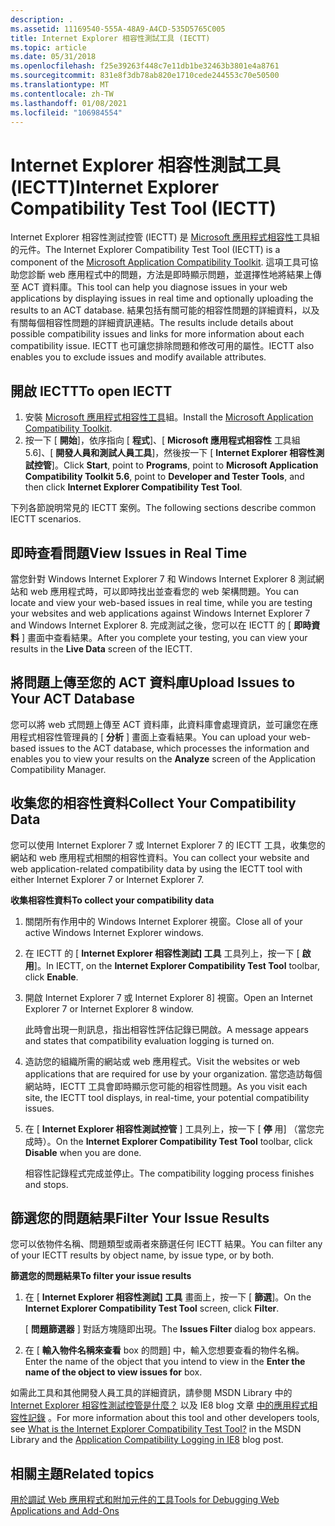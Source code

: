 ```yaml
---
description: .
ms.assetid: 11169540-555A-48A9-A4CD-535D5765C005
title: Internet Explorer 相容性測試工具 (IECTT)
ms.topic: article
ms.date: 05/31/2018
ms.openlocfilehash: f25e39263f448c7e11db1be32463b3801e4a8761
ms.sourcegitcommit: 831e8f3db78ab820e1710cede244553c70e50500
ms.translationtype: MT
ms.contentlocale: zh-TW
ms.lasthandoff: 01/08/2021
ms.locfileid: "106984554"
---
```

# <a name="internet-explorer-compatibility-test-tool-iectt"></a><span data-ttu-id="d9bdc-103">Internet Explorer 相容性測試工具 (IECTT)</span><span class="sxs-lookup"><span data-stu-id="d9bdc-103">Internet Explorer Compatibility Test Tool (IECTT)</span></span>

<span data-ttu-id="d9bdc-104">Internet Explorer 相容性測試控管 (IECTT) 是 [Microsoft 應用程式相容性](/windows-hardware/get-started/adk-install)工具組的元件。</span><span class="sxs-lookup"><span data-stu-id="d9bdc-104">The Internet Explorer Compatibility Test Tool (IECTT) is a component of the [Microsoft Application Compatibility Toolkit](/windows-hardware/get-started/adk-install).</span></span> <span data-ttu-id="d9bdc-105">這項工具可協助您診斷 web 應用程式中的問題，方法是即時顯示問題，並選擇性地將結果上傳至 ACT 資料庫。</span><span class="sxs-lookup"><span data-stu-id="d9bdc-105">This tool can help you diagnose issues in your web applications by displaying issues in real time and optionally uploading the results to an ACT database.</span></span> <span data-ttu-id="d9bdc-106">結果包括有關可能的相容性問題的詳細資料，以及有關每個相容性問題的詳細資訊連結。</span><span class="sxs-lookup"><span data-stu-id="d9bdc-106">The results include details about possible compatibility issues and links for more information about each compatibility issue.</span></span> <span data-ttu-id="d9bdc-107">IECTT 也可讓您排除問題和修改可用的屬性。</span><span class="sxs-lookup"><span data-stu-id="d9bdc-107">IECTT also enables you to exclude issues and modify available attributes.</span></span>

## <a name="to-open-iectt"></a><span data-ttu-id="d9bdc-108">開啟 IECTT</span><span class="sxs-lookup"><span data-stu-id="d9bdc-108">To open IECTT</span></span>

1.  <span data-ttu-id="d9bdc-109">安裝 [Microsoft 應用程式相容性工具](/windows-hardware/get-started/adk-install)組。</span><span class="sxs-lookup"><span data-stu-id="d9bdc-109">Install the [Microsoft Application Compatibility Toolkit](/windows-hardware/get-started/adk-install).</span></span>
2.  <span data-ttu-id="d9bdc-110">按一下 [ **開始**]，依序指向 [ **程式**]、[ **Microsoft 應用程式相容性** 工具組 5.6]、[ **開發人員和測試人員工具**]，然後按一下 [ **Internet Explorer 相容性測試控管**]。</span><span class="sxs-lookup"><span data-stu-id="d9bdc-110">Click **Start**, point to **Programs**, point to **Microsoft Application Compatibility Toolkit 5.6**, point to **Developer and Tester Tools**, and then click **Internet Explorer Compatibility Test Tool**.</span></span>

<span data-ttu-id="d9bdc-111">下列各節說明常見的 IECTT 案例。</span><span class="sxs-lookup"><span data-stu-id="d9bdc-111">The following sections describe common IECTT scenarios.</span></span>

## <a name="view-issues-in-real-time"></a><span data-ttu-id="d9bdc-112">即時查看問題</span><span class="sxs-lookup"><span data-stu-id="d9bdc-112">View Issues in Real Time</span></span>

<span data-ttu-id="d9bdc-113">當您針對 Windows Internet Explorer 7 和 Windows Internet Explorer 8 測試網站和 web 應用程式時，可以即時找出並查看您的 web 架構問題。</span><span class="sxs-lookup"><span data-stu-id="d9bdc-113">You can locate and view your web-based issues in real time, while you are testing your websites and web applications against Windows Internet Explorer 7 and Windows Internet Explorer 8.</span></span> <span data-ttu-id="d9bdc-114">完成測試之後，您可以在 IECTT 的 [ **即時資料** ] 畫面中查看結果。</span><span class="sxs-lookup"><span data-stu-id="d9bdc-114">After you complete your testing, you can view your results in the **Live Data** screen of the IECTT.</span></span>

## <a name="upload-issues-to-your-act-database"></a><span data-ttu-id="d9bdc-115">將問題上傳至您的 ACT 資料庫</span><span class="sxs-lookup"><span data-stu-id="d9bdc-115">Upload Issues to Your ACT Database</span></span>

<span data-ttu-id="d9bdc-116">您可以將 web 式問題上傳至 ACT 資料庫，此資料庫會處理資訊，並可讓您在應用程式相容性管理員的 [ **分析** ] 畫面上查看結果。</span><span class="sxs-lookup"><span data-stu-id="d9bdc-116">You can upload your web-based issues to the ACT database, which processes the information and enables you to view your results on the **Analyze** screen of the Application Compatibility Manager.</span></span>

## <a name="collect-your-compatibility-data"></a><span data-ttu-id="d9bdc-117">收集您的相容性資料</span><span class="sxs-lookup"><span data-stu-id="d9bdc-117">Collect Your Compatibility Data</span></span>

<span data-ttu-id="d9bdc-118">您可以使用 Internet Explorer 7 或 Internet Explorer 7 的 IECTT 工具，收集您的網站和 web 應用程式相關的相容性資料。</span><span class="sxs-lookup"><span data-stu-id="d9bdc-118">You can collect your website and web application-related compatibility data by using the IECTT tool with either Internet Explorer 7 or Internet Explorer 7.</span></span>

<span data-ttu-id="d9bdc-119">**收集相容性資料**</span><span class="sxs-lookup"><span data-stu-id="d9bdc-119">**To collect your compatibility data**</span></span>

1.  <span data-ttu-id="d9bdc-120">關閉所有作用中的 Windows Internet Explorer 視窗。</span><span class="sxs-lookup"><span data-stu-id="d9bdc-120">Close all of your active Windows Internet Explorer windows.</span></span>
2.  <span data-ttu-id="d9bdc-121">在 IECTT 的 [ **Internet Explorer 相容性測試] 工具** 工具列上，按一下 [ **啟用**]。</span><span class="sxs-lookup"><span data-stu-id="d9bdc-121">In IECTT, on the **Internet Explorer Compatibility Test Tool** toolbar, click **Enable**.</span></span>
3.  <span data-ttu-id="d9bdc-122">開啟 Internet Explorer 7 或 Internet Explorer 8] 視窗。</span><span class="sxs-lookup"><span data-stu-id="d9bdc-122">Open an Internet Explorer 7 or Internet Explorer 8 window.</span></span>

    <span data-ttu-id="d9bdc-123">此時會出現一則訊息，指出相容性評估記錄已開啟。</span><span class="sxs-lookup"><span data-stu-id="d9bdc-123">A message appears and states that compatibility evaluation logging is turned on.</span></span>

4.  <span data-ttu-id="d9bdc-124">造訪您的組織所需的網站或 web 應用程式。</span><span class="sxs-lookup"><span data-stu-id="d9bdc-124">Visit the websites or web applications that are required for use by your organization.</span></span> <span data-ttu-id="d9bdc-125">當您造訪每個網站時，IECTT 工具會即時顯示您可能的相容性問題。</span><span class="sxs-lookup"><span data-stu-id="d9bdc-125">As you visit each site, the IECTT tool displays, in real-time, your potential compatibility issues.</span></span>
5.  <span data-ttu-id="d9bdc-126">在 [ **Internet Explorer 相容性測試控管** ] 工具列上，按一下 [ **停** 用] （當您完成時）。</span><span class="sxs-lookup"><span data-stu-id="d9bdc-126">On the **Internet Explorer Compatibility Test Tool** toolbar, click **Disable** when you are done.</span></span>

    <span data-ttu-id="d9bdc-127">相容性記錄程式完成並停止。</span><span class="sxs-lookup"><span data-stu-id="d9bdc-127">The compatibility logging process finishes and stops.</span></span>

## <a name="filter-your-issue-results"></a><span data-ttu-id="d9bdc-128">篩選您的問題結果</span><span class="sxs-lookup"><span data-stu-id="d9bdc-128">Filter Your Issue Results</span></span>

<span data-ttu-id="d9bdc-129">您可以依物件名稱、問題類型或兩者來篩選任何 IECTT 結果。</span><span class="sxs-lookup"><span data-stu-id="d9bdc-129">You can filter any of your IECTT results by object name, by issue type, or by both.</span></span>

<span data-ttu-id="d9bdc-130">**篩選您的問題結果**</span><span class="sxs-lookup"><span data-stu-id="d9bdc-130">**To filter your issue results**</span></span>

1.  <span data-ttu-id="d9bdc-131">在 [ **Internet Explorer 相容性測試] 工具** 畫面上，按一下 [ **篩選**]。</span><span class="sxs-lookup"><span data-stu-id="d9bdc-131">On the **Internet Explorer Compatibility Test Tool** screen, click **Filter**.</span></span>

    <span data-ttu-id="d9bdc-132">[ **問題篩選器** ] 對話方塊隨即出現。</span><span class="sxs-lookup"><span data-stu-id="d9bdc-132">The **Issues Filter** dialog box appears.</span></span>

2.  <span data-ttu-id="d9bdc-133">在 [ **輸入物件名稱來查看** box 的問題] 中，輸入您想要查看的物件名稱。</span><span class="sxs-lookup"><span data-stu-id="d9bdc-133">Enter the name of the object that you intend to view in the **Enter the name of the object to view issues for** box.</span></span>

<span data-ttu-id="d9bdc-134">如需此工具和其他開發人員工具的詳細資訊，請參閱 MSDN Library 中的 [Internet Explorer 相容性測試控管是什麼？](/previous-versions/windows/it-pro/windows-7/cc721989(v=ws.10)) 以及 IE8 blog 文章 [中的應用程式相容性記錄](/archive/blogs/ie/application-compatibility-logging-in-ie8) 。</span><span class="sxs-lookup"><span data-stu-id="d9bdc-134">For more information about this tool and other developers tools, see [What is the Internet Explorer Compatibility Test Tool?](/previous-versions/windows/it-pro/windows-7/cc721989(v=ws.10)) in the MSDN Library and the [Application Compatibility Logging in IE8](/archive/blogs/ie/application-compatibility-logging-in-ie8) blog post.</span></span>

## <a name="related-topics"></a><span data-ttu-id="d9bdc-135">相關主題</span><span class="sxs-lookup"><span data-stu-id="d9bdc-135">Related topics</span></span>

<dl> <dt>

[<span data-ttu-id="d9bdc-136">用於調試 Web 應用程式和附加元件的工具</span><span class="sxs-lookup"><span data-stu-id="d9bdc-136">Tools for Debugging Web Applications and Add-Ons</span></span>](tools-for-debugging-web-applications-and-add-ons.md)
</dt> </dl>

 

 
